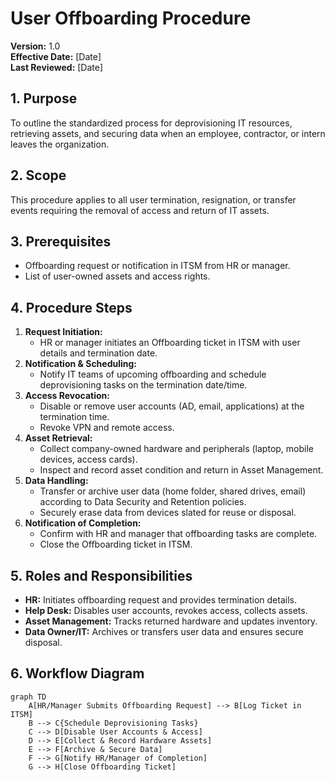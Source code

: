# User Offboarding Procedure

**Version:** 1.0  
**Effective Date:** [Date]  
**Last Reviewed:** [Date]

## 1. Purpose

To outline the standardized process for deprovisioning IT resources, retrieving assets, and securing data when an employee, contractor, or intern leaves the organization.

## 2. Scope

This procedure applies to all user termination, resignation, or transfer events requiring the removal of access and return of IT assets.

## 3. Prerequisites

*   Offboarding request or notification in ITSM from HR or manager.
*   List of user-owned assets and access rights.

## 4. Procedure Steps

1.  **Request Initiation:**  
    *   HR or manager initiates an Offboarding ticket in ITSM with user details and termination date.
2.  **Notification & Scheduling:**  
    *   Notify IT teams of upcoming offboarding and schedule deprovisioning tasks on the termination date/time.
3.  **Access Revocation:**  
    *   Disable or remove user accounts (AD, email, applications) at the termination time.
    *   Revoke VPN and remote access.
4.  **Asset Retrieval:**  
    *   Collect company-owned hardware and peripherals (laptop, mobile devices, access cards).
    *   Inspect and record asset condition and return in Asset Management.
5.  **Data Handling:**  
    *   Transfer or archive user data (home folder, shared drives, email) according to Data Security and Retention policies.
    *   Securely erase data from devices slated for reuse or disposal.
6.  **Notification of Completion:**  
    *   Confirm with HR and manager that offboarding tasks are complete.
    *   Close the Offboarding ticket in ITSM.

## 5. Roles and Responsibilities

*   **HR:** Initiates offboarding request and provides termination details.  
*   **Help Desk:** Disables user accounts, revokes access, collects assets.  
*   **Asset Management:** Tracks returned hardware and updates inventory.  
*   **Data Owner/IT:** Archives or transfers user data and ensures secure disposal.

## 6. Workflow Diagram

```mermaid
graph TD
    A[HR/Manager Submits Offboarding Request] --> B[Log Ticket in ITSM]
    B --> C{Schedule Deprovisioning Tasks}
    C --> D[Disable User Accounts & Access]
    D --> E[Collect & Record Hardware Assets]
    E --> F[Archive & Secure Data]
    F --> G[Notify HR/Manager of Completion]
    G --> H[Close Offboarding Ticket]
``` 